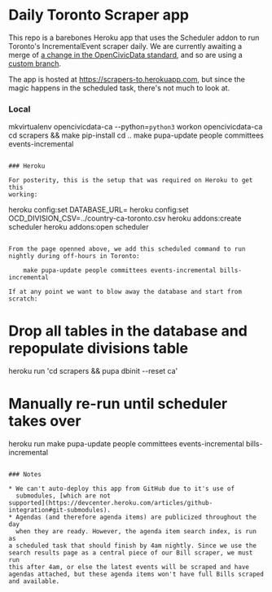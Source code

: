 # Daily Toronto Scraper app

This repo is a barebones Heroku app that uses the Scheduler addon to run
Toronto's IncrementalEvent scraper daily. We are currently awaiting a
merge of [a change in the OpenCivicData
standard](https://github.com/opencivicdata/python-opencivicdata-django/pull/57),
and so are using a [custom
branch](https://github.com/patcon/scrapers-ca/tree/test/eventagendaitem-classification-scrape).

The app is hosted at https://scrapers-to.herokuapp.com, but since the
magic happens in the scheduled task, there's not much to look at.

### Local

mkvirtualenv opencivicdata-ca --python=`python3`
workon opencivicdata-ca
cd scrapers && make pip-install
cd ..
make pupa-update people committees events-incremental
```

### Heroku

For posterity, this is the setup that was required on Heroku to get this
working:

```
heroku config:set DATABASE_URL=<staging database url>
heroku config:set OCD_DIVISION_CSV=../country-ca-toronto.csv
heroku addons:create scheduler
heroku addons:open scheduler
```

From the page openned above, we add this scheduled command to run
nightly during off-hours in Toronto:

    make pupa-update people committees events-incremental bills-incremental

If at any point we want to blow away the database and start from
scratch:

```
# Drop all tables in the database and repopulate divisions table
heroku run 'cd scrapers && pupa dbinit --reset ca'

# Manually re-run until scheduler takes over
heroku run make pupa-update people committees events-incremental bills-incremental
```

### Notes

* We can't auto-deploy this app from GitHub due to it's use of
  submodules, [which are not
supported](https://devcenter.heroku.com/articles/github-integration#git-submodules).
* Agendas (and therefore agenda items) are publicized throughout the day
  when they are ready. However, the agenda item search index, is run as
a scheduled task that should finish by 4am nightly. Since we use the
search results page as a central piece of our Bill scraper, we must run
this after 4am, or else the latest events will be scraped and have
agendas attached, but these agenda items won't have full Bills scraped
and available.

